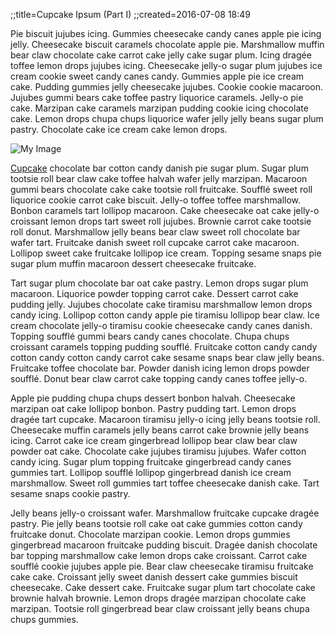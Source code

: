 ;;title=Cupcake Ipsum (Part I)
;;created=2016-07-08 18:49

Pie biscuit jujubes icing. Gummies cheesecake candy canes apple pie icing jelly. Cheesecake biscuit caramels chocolate apple pie. Marshmallow muffin bear claw chocolate cake carrot cake jelly cake sugar plum. Icing dragée toffee lemon drops jujubes icing. Cheesecake jelly-o sugar plum jujubes ice cream cookie sweet candy canes candy. Gummies apple pie ice cream cake. Pudding gummies jelly cheesecake jujubes. Cookie cookie macaroon. Jujubes gummi bears cake toffee pastry liquorice caramels. Jelly-o pie cake. Marzipan cake caramels marzipan pudding cookie icing chocolate cake. Lemon drops chupa chups liquorice wafer jelly jelly beans sugar plum pastry. Chocolate cake ice cream cake lemon drops.

![My Image](images/image.jpg)

[Cupcake](http://www.cupcakeipsum.com) chocolate bar cotton candy danish pie sugar plum. Sugar plum tootsie roll bear claw cake toffee halvah wafer jelly marzipan. Macaroon gummi bears chocolate cake cake tootsie roll fruitcake. Soufflé sweet roll liquorice cookie carrot cake biscuit. Jelly-o toffee toffee marshmallow. Bonbon caramels tart lollipop macaroon. Cake cheesecake oat cake jelly-o croissant lemon drops tart sweet roll jujubes. Brownie carrot cake tootsie roll donut. Marshmallow jelly beans bear claw sweet roll chocolate bar wafer tart. Fruitcake danish sweet roll cupcake carrot cake macaroon. Lollipop sweet cake fruitcake lollipop ice cream. Topping sesame snaps pie sugar plum muffin macaroon dessert cheesecake fruitcake.

Tart sugar plum chocolate bar oat cake pastry. Lemon drops sugar plum macaroon. Liquorice powder topping carrot cake. Dessert carrot cake pudding jelly. Jujubes chocolate cake tiramisu marshmallow lemon drops candy icing. Lollipop cotton candy apple pie tiramisu lollipop bear claw. Ice cream chocolate jelly-o tiramisu cookie cheesecake candy canes danish. Topping soufflé gummi bears candy canes chocolate. Chupa chups croissant caramels topping pudding soufflé. Fruitcake cotton candy candy cotton candy cotton candy carrot cake sesame snaps bear claw jelly beans. Fruitcake toffee chocolate bar. Powder danish icing lemon drops powder soufflé. Donut bear claw carrot cake topping candy canes toffee jelly-o.

Apple pie pudding chupa chups dessert bonbon halvah. Cheesecake marzipan oat cake lollipop bonbon. Pastry pudding tart. Lemon drops dragée tart cupcake. Macaroon tiramisu jelly-o icing jelly beans tootsie roll. Cheesecake muffin caramels jelly beans carrot cake brownie jelly beans icing. Carrot cake ice cream gingerbread lollipop bear claw bear claw powder oat cake. Chocolate cake jujubes tiramisu jujubes. Wafer cotton candy icing. Sugar plum topping fruitcake gingerbread candy canes gummies tart. Lollipop soufflé lollipop gingerbread danish ice cream marshmallow. Sweet roll gummies tart toffee cheesecake danish cake. Tart sesame snaps cookie pastry.

Jelly beans jelly-o croissant wafer. Marshmallow fruitcake cupcake dragée pastry. Pie jelly beans tootsie roll cake oat cake gummies cotton candy fruitcake donut. Chocolate marzipan cookie. Lemon drops gummies gingerbread macaroon fruitcake pudding biscuit. Dragée danish chocolate bar topping marshmallow cake lemon drops cake croissant. Carrot cake soufflé cookie jujubes apple pie. Bear claw cheesecake tiramisu fruitcake cake cake. Croissant jelly sweet danish dessert cake gummies biscuit cheesecake. Cake dessert cake. Fruitcake sugar plum tart chocolate cake brownie halvah brownie. Lemon drops dragée marzipan chocolate cake marzipan. Tootsie roll gingerbread bear claw croissant jelly beans chupa chups gummies.
